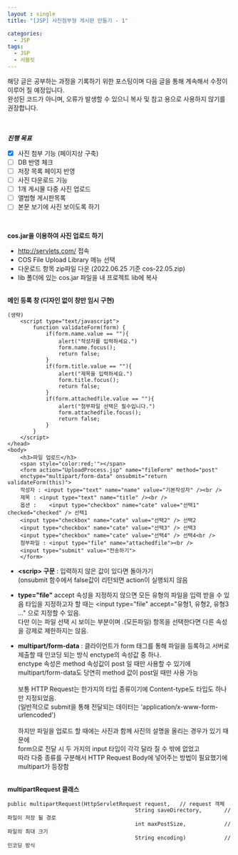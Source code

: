 ```yaml
---
layout : single
title: "[JSP] 사진첨부형 게시판 만들기 - 1"

categories:
  - JSP
tags:
  - JSP
  - 서블릿
---
```


해당 글은 공부하는 과정을 기록하기 위한 포스팅이며 다음 글을 통해 계속해서 수정이 이루어 질 예정입니다.<br>
완성된 코드가 아니며, 오류가 발생할 수 있으니 복사 및 참고 용으로 사용하지 않기를 권장합니다.<br><br><br>

***진행 목표***

 - [x] 사진 첨부 기능 (페이지상 구축)
 - [ ] DB 반영 체크
 - [ ] 저장 목록 페이지 반영
 - [ ] 사진 다운로드 기능
 - [ ] 1개 게시물 다중 사진 업로드
 - [ ] 앨범형 게시판목록
 - [ ] 본문 보기에 사진 보이도록 하기

<br>

**cos.jar을 이용하여 사진 업로드 하기**

 - http://servlets.com/ 접속 
 - COS File Upload Library 메뉴 선택
 - 다운로드 항목 zip파일 다운 (2022.06.25 기준 cos-22.05.zip)
 - lib 폴더에 있는 cos.jar 파일을 내 프로젝트 lib에 복사
<br><br>

**메인 등록 창 (디자인 없이 창만 임시 구현)**
~~~
(생략)
	<script type="text/javascript">
		function validateForm(form) {
			if(form.name.value == ""){
				alert("작성자를 입력하세요.")
				form.name.focus();
				return false;
			}
			if(form.title.value == ""){
				alert("제목을 입력하세요.")
				form.title.focus();
				return false;
			}
			if(form.attachedfile.value == ""){
				alert("첨부파일 선택은 필수입니다.")
				form.attachedfile.focus();
				return false;
			}
		}
	</script>
</head>
<body>
	<h3>파일 업로드</h3>
	<span style="color:red;'"></span>
	<form action="UploadProcess.jsp" name="fileForm" method="post" 
    enctype="multipart/form-data" onsubmit="return validateForm(this)">
	작성자 : <input type="text" name="name" value="기본작성자" /><br />
	제목 : <input type="text" name="title" /><br />
	옵션 :	<input type="checkbox" name="cate" value="선택1" checked="checked" /> 선택1
	<input type="checkbox" name="cate" value="선택2" /> 선택2
	<input type="checkbox" name="cate" value="선택3" /> 선택3
	<input type="checkbox" name="cate" value="선택4" /> 선택4<br />
	첨부파일 : <input type="file" name="attachedfile"><br />
	<input type="submit" value="전송하기">
	</form>
~~~

 - **\<scrip> 구문** : 입력하지 않은 값이 있다면 돌아가기<br> (onsubmit 함수에서 false값이 리턴되면 action이 실행되지 않음<br />
 - **type="file"**
accept 속성을 지정하지 않으면 모든 유형의 파일을 입력 받을 수 있음
타입을 지정하고자 할 때는 <input type="file" accept="유형1, 유형2, 유형3 ..." 으로 지정할 수 있음.<br />
다만 이는 파일 선택 시 보이는 부분이며 *.*(모든파일) 항목을 선택한다면 다른 속성을 강제로 제한하지는 않음.  

 - **multipart/form-data** : 
클라이언트가 form 태그를 통해 파일을 등록하고 서버로 제출할 때 인코딩 되는 방식 enctype의 속성값 중 하나.<br />
enctype 속성은 method 속성값이 post 일 때만 사용할 수 있기에<br /> multipart/form-data도 당연히 method 값이 post일 때만 사용 가능<br><br>
보통 HTTP Request는 한가지의 타입 종류이기에 Content-type도 타입도 하나만 지정되었음.<br /> (일반적으로 submit을 통해 전달되는 데이터는 'application/x-www-form-urlencoded')<br>
<br> 하지만 파일을 업로드 할 때에는 사진과 함께 사진의 설명을 올리는 경우가 있기 때문에<br /> form으로 전달 시 두 가지의 input 타입이 각각 달라 질 수 밖에 없었고<br />
따라 다중 종류를 구분해서 HTTP Request Body에 넣어주는 방법이 필요했기에 multipart가 등장함<br /><br />

**multipartRequest 클래스**
~~~
public multipartRequest(HttpServletRequest request,   // request 객체
                                        String saveDirectory,       // 파일이 저장 될 경로
                                        int maxPostSize,            // 파일의 최대 크기
                                        String encoding)            // 인코딩 방식
~~~                                        

